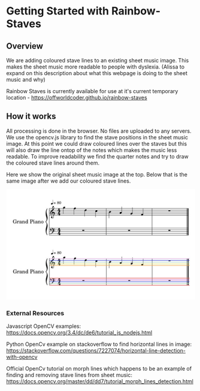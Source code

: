 # Getting Started with Rainbow-Staves

## Overview
We are adding coloured stave lines to an existing sheet music image. This makes the sheet music more readable to people with dyslexia. (Alissa to expand on this description about what this webpage is doing to the sheet music and why)

Rainbow Staves is currently available for use at it's current temporary location - https://offworldcoder.github.io/rainbow-staves

## How it works
All processing is done in the browser. No files are uploaded to any servers. We use the opencv.js library to find the stave positions in the sheet music image. At this point we could draw coloured lines over the staves but this will also draw the line ontop of the notes which makes the music less readable. To improve readability we find the quarter notes and try to draw the coloured stave lines around them.

Here we show the original sheet music image at the top. Below that is the same image after we add our coloured stave lines.

![alt text](sheetmusic/readme%20example.jpg)


### External Resources
Javascript OpenCV examples: https://docs.opencv.org/3.4/dc/de6/tutorial_js_nodejs.html

Python OpenCv example on stackoverflow to find horizontal lines in image: https://stackoverflow.com/questions/7227074/horizontal-line-detection-with-opencv

Official OpenCv tutorial on morph lines which happens to be an example of finding and removing stave lines from sheet music: https://docs.opencv.org/master/dd/dd7/tutorial_morph_lines_detection.html
